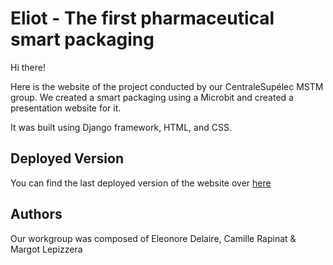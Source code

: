 # Eliot - The first pharmaceutical smart packaging

Hi there!

Here is the website of the project conducted by our CentraleSupélec MSTM group. We created a smart packaging using a Microbit and created a presentation website for it. 

It was built using Django framework, HTML, and CSS. 

## Deployed Version

You can find the last deployed version of the website over [here](gomardos.pythonanywhere.com)

## Authors

Our workgroup was composed of Eleonore Delaire, Camille Rapinat & Margot Lepizzera